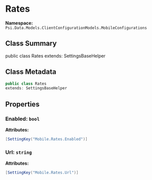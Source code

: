 # Rates

**Namespace:** `Psi.Data.Models.ClientConfigurationModels.MobileConfigurations`

## Class Summary

public class Rates
extends: SettingsBaseHelper

## Class Metadata

```typescript
public class Rates
extends: SettingsBaseHelper
```

## Properties

### Enabled: `bool`



**Attributes:**
```csharp
[SettingKey("Mobile.Rates.Enabled")]
```

### Url: `string`



**Attributes:**
```csharp
[SettingKey("Mobile.Rates.Url")]
```
